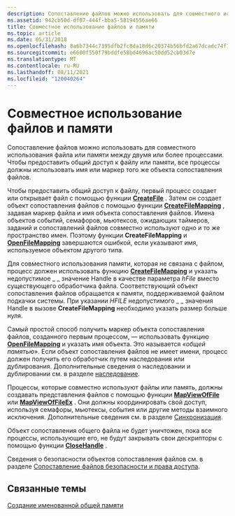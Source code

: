 ```yaml
---
description: Сопоставление файлов можно использовать для совместного использования файла или памяти между двумя или более процессами. Чтобы предоставить общий доступ к файлу или памяти, все процессы должны использовать имя или маркер того же объекта сопоставления файлов.
ms.assetid: 942cb50d-df07-444f-bba5-58194556ae66
title: Совместное использование файлов и памяти
ms.topic: article
ms.date: 05/31/2018
ms.openlocfilehash: 8a6b7344c7395dfb2fc8da18d6c20374b56bfd2a67dcadc74f17a39cb49261d2
ms.sourcegitcommit: e6600f550f79bddfe58bd4696ac50dd52cb03d7e
ms.translationtype: MT
ms.contentlocale: ru-RU
ms.lasthandoff: 08/11/2021
ms.locfileid: "120040264"
---
```

# <a name="sharing-files-and-memory"></a>Совместное использование файлов и памяти

Сопоставление файлов можно использовать для совместного использования файла или памяти между двумя или более процессами. Чтобы предоставить общий доступ к файлу или памяти, все процессы должны использовать имя или маркер того же объекта сопоставления файлов.

Чтобы предоставить общий доступ к файлу, первый процесс создает или открывает файл с помощью функции [**CreateFile**](/windows/win32/api/fileapi/nf-fileapi-createfilea) . Затем он создает объект сопоставления файлов с помощью функции [**CreateFileMapping**](/windows/desktop/api/WinBase/nf-winbase-createfilemappinga) , задавая маркер файла и имя объекта сопоставления файлов. Имена объектов событий, семафоров, мьютексов, ожидающих таймеров, заданий и сопоставлений файлов совместно используют одно и то же пространство имен. Поэтому функции **CreateFileMapping** и [**OpenFileMapping**](/windows/desktop/api/WinBase/nf-winbase-openfilemappinga) завершаются ошибкой, если указывают имя, используемое объектом другого типа.

Для совместного использования памяти, которая не связана с файлом, процесс должен использовать функцию [**CreateFileMapping**](/windows/desktop/api/WinBase/nf-winbase-createfilemappinga) и указать недопустимое \_ \_ значение Handle в качестве параметра *hFile* вместо существующего обработчика файла. Соответствующий объект сопоставления файлов обращается к памяти, поддерживаемой файлом подкачки системы. При указании *HFILE* недопустимого \_ \_ значения Handle в вызове **CreateFileMapping** необходимо указать размер больше нуля.

Самый простой способ получить маркер объекта сопоставления файлов, созданного первым процессом, — использовать функцию [**OpenFileMapping**](/windows/desktop/api/WinBase/nf-winbase-openfilemappinga) и указать имя объекта. Это называется *«общей памятью*». Если объект сопоставления файлов не имеет имени, процесс должен получить его обработчик путем наследования или дублирования. Дополнительные сведения о наследовании и дублировании см. в разделе [наследование](../procthread/inheritance.md).

Процессы, которые совместно используют файлы или память, должны создавать представления файлов с помощью функции [**MapViewOfFile**](/windows/win32/api/memoryapi/nf-memoryapi-mapviewoffile) или [**MapViewOfFileEx**](/windows/win32/api/memoryapi/nf-memoryapi-mapviewoffileex) . Они должны координировать свой доступ, используя семафоры, мьютексы, события или другие методы взаимного исключения. Дополнительные сведения см. в разделе [Синхронизация](../sync/synchronization.md).

Объект сопоставления общего файла не будет уничтожен, пока все процессы, использующие его, не будут закрывать свои дескрипторы с помощью функции [**CloseHandle**](/windows/win32/api/handleapi/nf-handleapi-closehandle) .

Сведения о безопасности объектов сопоставления файлов см. в разделе [Сопоставление файлов безопасности и права доступа](file-mapping-security-and-access-rights.md).

## <a name="related-topics"></a>Связанные темы

<dl> <dt>

[Создание именованной общей памяти](creating-named-shared-memory.md)
</dt> </dl>

 

 

